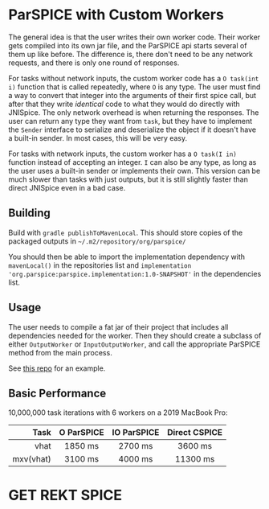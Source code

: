 # ParSPICE with Custom Workers

The general idea is that the user writes their own worker code. Their worker
gets compiled into its own jar file, and the ParSPICE api starts several of them
up like before. The difference is, there don't need to be any network requests,
and there is only one round of responses.

For tasks without network inputs, the custom worker code has a `O task(int i)` function
that is called repeatedly, where `O` is any type. The user must find a way to convert that
integer into the arguments of their first
spice call, but after that they write *identical* code to what they would do directly
with JNISpice. The only network overhead is when returning the responses. The user can return
any type they want from `task`, but they have to implement the `Sender`
interface to serialize and deserialize the object if it doesn't have a built-in sender. In
most cases, this will be very easy.

For tasks with network inputs, the custom worker has a `O task(I in)` function instead of
accepting an integer. `I` can also be any type, as long as the user uses a built-in sender
or implements their own. This version can be much slower than tasks with just outputs, but
it is still slightly faster than direct JNISpice even in a bad case.

## Building

Build with `gradle publishToMavenLocal`. This should store copies of the packaged outputs in
`~/.m2/repository/org/parspice/`

You should then be able to import the implementation dependency with `mavenLocal()` in the
repositories list and `implementation 'org.parspice:parspice.implementation:1.0-SNAPSHOT'` in
the dependencies list.

## Usage

The user needs to compile a fat jar of their project that includes all dependencies needed for the
worker. Then they should create a subclass of either `OutputWorker` or `InputOutputWorker`,
and call the appropriate ParSPICE method from the main process.

See [this repo](https://github.com/JoelCourtney/parspice-playground) for an example.

## Basic Performance

10,000,000 task iterations with 6 workers on a 2019 MacBook Pro:

Task | O ParSPICE | IO ParSPICE | Direct CSPICE
---:|:---:|:---:|:---:
vhat | 1850 ms | 2700 ms | 3600 ms
mxv(vhat) | 3100 ms | 4000 ms | 11300 ms

# GET REKT SPICE
